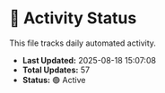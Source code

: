 # 🤖 Activity Status

This file tracks daily automated activity.

- **Last Updated:** 2025-08-18 15:07:08
- **Total Updates:** 57
- **Status:** 🟢 Active
